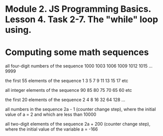 # Module 2. JS Programming Basics. Lesson 4. Task 2-7. The "while" loop using.

# Сomputing some math sequences

all four-digit numbers of the sequence 1000 1003 1006 1009 1012 1015 ... 9999

the first 55 elements of the sequence 1 3 5 7 9 11 13 15 17 etc

all integer elements of the sequence 90 85 80 75 70 65 60 etc

the first 20 elements of the sequence 2 4 8 16 32 64 128 ...

all numbers in the sequence 2a - 1 (counter change step), where the initial value of a = 2 and which are less than 10000

all two-digit elements of the sequence 2a + 200 (counter change step), where the initial value of the variable a = -166
